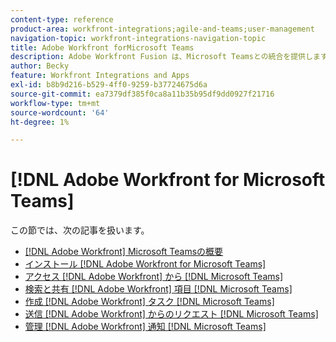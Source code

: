 ```yaml
---
content-type: reference
product-area: workfront-integrations;agile-and-teams;user-management
navigation-topic: workfront-integrations-navigation-topic
title: Adobe Workfront forMicrosoft Teams
description: Adobe Workfront Fusion は、Microsoft Teamsとの統合を提供します。 この記事では、この統合のインストールと設定の手順、および日々の作業での使用方法にリンクしています。
author: Becky
feature: Workfront Integrations and Apps
exl-id: b8b9d216-b529-4ff0-9259-b37724675d6a
source-git-commit: ea7379df385f0ca8a11b35b95df9dd0927f21716
workflow-type: tm+mt
source-wordcount: '64'
ht-degree: 1%

---
```


# [!DNL Adobe Workfront for Microsoft Teams]

この節では、次の記事を扱います。

* [[!DNL Adobe Workfront] Microsoft Teamsの概要](../../workfront-integrations-and-apps/using-workfront-with-microsoft-teams/workfront-for-microsoft-teams.md)
* [インストール [!DNL Adobe Workfront for Microsoft Teams]](../../workfront-integrations-and-apps/using-workfront-with-microsoft-teams/install-workfront-ms-teams.md)
* [アクセス [!DNL Adobe Workfront] から [!DNL Microsoft Teams]](../../workfront-integrations-and-apps/using-workfront-with-microsoft-teams/access-workfront-from-ms-teams.md)
* [検索と共有 [!DNL Adobe Workfront] 項目 [!DNL Microsoft Teams]](../../workfront-integrations-and-apps/using-workfront-with-microsoft-teams/search-for-and-share-wf-items-in-ms-teams.md)
* [作成 [!DNL Adobe Workfront] タスク [!DNL Microsoft Teams]](../../workfront-integrations-and-apps/using-workfront-with-microsoft-teams/create-workfront-tasks-from-ms-teams.md)
* [送信 [!DNL Adobe Workfront] からのリクエスト [!DNL Microsoft Teams]](../../workfront-integrations-and-apps/using-workfront-with-microsoft-teams/submit-workfront-requests-from-ms-teams.md)
* [管理 [!DNL Adobe Workfront] 通知 [!DNL Microsoft Teams]](../../workfront-integrations-and-apps/using-workfront-with-microsoft-teams/manage-wf-notifications-approval-requests-ms-teams.md)
